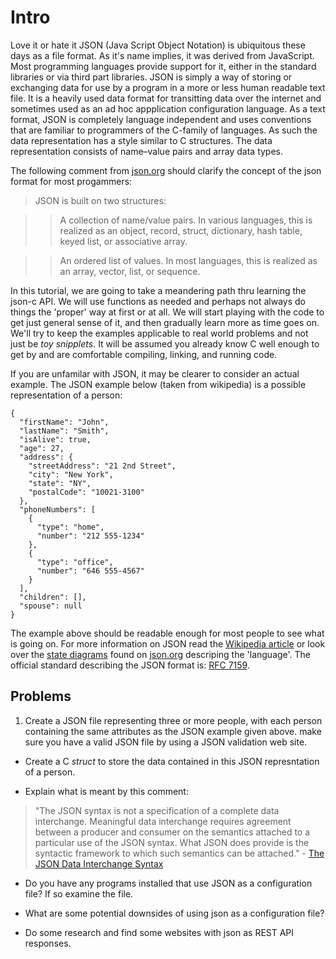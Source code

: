 # Intro

Love it or hate it JSON (Java Script Object Notation) is ubiquitous these days as a file format. As it's name implies, it was derived from JavaScript. Most programming languages provide support for it, either in the standard libraries or via third part libraries. JSON is simply a way of storing or exchanging data for use by a program in a more or less human readable text file. It is a heavily used data format for transitting data over the internet and sometimes used as an ad hoc appplication configuration language. As a text format, JSON is completely language independent and uses conventions that are familiar to programmers of the C-family of languages. As such the data representation has a style similar to C structures. The data representation consists of name–value pairs and array data types.

The following comment from [json.org](https://www.json.org/json-en.html) should clarify the concept of the json format for most progammers:

>JSON is built on two structures:

>>A collection of name/value pairs. In various languages, this is realized as an object, record, struct, dictionary, hash table, keyed list, or associative array.

>>An ordered list of values. In most languages, this is realized as an array, vector, list, or sequence.

In this tutorial, we are going to take a meandering path thru learning the json-c API. We will use functions as needed and perhaps not always do things the 'proper' way at first or at all. We will start playing with the code to get just general sense of it, and then gradually learn more as time goes on. We'll try to keep the examples applicable to real world problems and not just be _*toy snipplets*_. It will be assumed you already know C well enough to get by and are comfortable compiling, linking, and running code.

If you are unfamilar with JSON, it may be clearer to consider an actual example. The JSON example below (taken from wikipedia) is a possible representation of a person:

```
{
  "firstName": "John",
  "lastName": "Smith",
  "isAlive": true,
  "age": 27,
  "address": {
    "streetAddress": "21 2nd Street",
    "city": "New York",
    "state": "NY",
    "postalCode": "10021-3100"
  },
  "phoneNumbers": [
    {
      "type": "home",
      "number": "212 555-1234"
    },
    {
      "type": "office",
      "number": "646 555-4567"
    }
  ],
  "children": [],
  "spouse": null
}
```

The example above should be readable enough for most people to see what is going on. For more information on JSON read the [Wikipedia article](https://en.wikipedia.org/wiki/JSON) or look over the [state diagrams](https://en.wikipedia.org/wiki/State_diagram) found on [json.org](https://www.json.org/json-en.html) descriping the 'language'.  The official standard describing the JSON format is: [RFC 7159](https://tools.ietf.org/html/rfc7159).

## Problems

1. Create a JSON file representing three or more people, with each person containing the same attributes as the JSON example given above. make sure you have a valid JSON file by using a JSON validation web site.

- Create a C _*struct*_ to store the data contained in this JSON represntation of a person.

- Explain what is meant by this comment:
> "The JSON syntax is not a specification of a complete data interchange. Meaningful data interchange requires agreement between a producer and consumer on the semantics attached to a particular use of the JSON syntax. What JSON does provide is the syntactic framework to which such semantics can be attached." - [The JSON Data Interchange Syntax](https://www.ecma-international.org/publications/files/ECMA-ST/ECMA-404.pdf)

-  Do you have any programs installed that use JSON as a configuration file? If so examine the file.

- What are some potential downsides of using json as a configuration file?

- Do some research and find some websites with json  as REST API responses.


